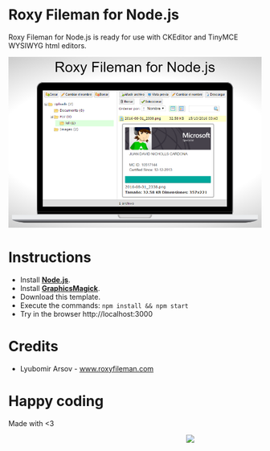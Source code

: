 # Roxy Fileman for Node.js
Roxy Fileman for Node.js is ready for use with CKEditor and TinyMCE WYSIWYG html editors.

![Roxy Fileman for Node.js](public/screen.png)

# Instructions
 * Install **[Node.js](https://nodejs.org)**.
 * Install **[GraphicsMagick](http://www.graphicsmagick.org/)**.
 * Download this template.
 * Execute the commands: `npm install && npm start`
 * Try in the browser http://localhost:3000
 
# Credits
 * Lyubomir Arsov - www.roxyfileman.com

# Happy coding
Made with <3

<img width="150px" src="http://phaser.azurewebsites.net/assets/nicholls.png" align="right">
